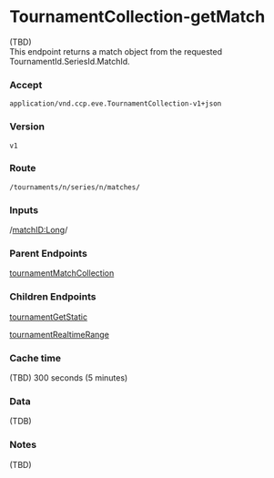 # TournamentCollection-getMatch
(TBD)  
This endpoint returns a match object from the requested TournamentId.SeriesId.MatchId.

### Accept
`application/vnd.ccp.eve.TournamentCollection-v1+json`

### Version
`v1`

### Route
`/tournaments/n/series/n/matches/`

### Inputs
/<matchID:Long>/

### Parent Endpoints
[tournamentMatchCollection](tournamentMatchCollection.md)

### Children Endpoints
[tournamentGetStatic](tournamentGetStatic.md)

[tournamentRealtimeRange](tournamentRealtimeRange.md)

### Cache time

(TBD) 300 seconds (5 minutes)

### Data
(TDB)        
        		
### Notes
(TBD)

